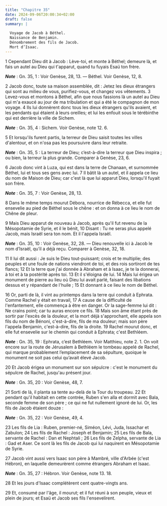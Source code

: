 ```yaml
---
title: "Chapitre 35"
date: 2024-09-06T20:00:34+02:00
draft: false
summary: |
  
  Voyage de Jacob à Béthel.
  Naissance de Benjamin.
  Dénombrement des fils de Jacob.
  Mort d’Isaac.
---
```



1 Cependant Dieu dit à Jacob : Lève-toi, et monte à Béthel; demeure là, et fais un autel au Dieu qui t'apparut, quand tu fuyais Esaü ton frère.

***Note*** :  Gn. 35, 1 : Voir Genèse, 28, 13. ― Béthel. Voir Genèse, 12, 8.

2 Jacob donc, toute sa maison assemblée, dit : Jetez les dieux étrangers qui sont au milieu de vous, purifiez-vous, et changez vos vêtements. 3 Levez-vous et montons à Béthel, afin que nous fassions là un autel au Dieu qui m'a exaucé au jour de ma tribulation et qui a été le compagnon de mon voyage. 4 Ils lui donnèrent donc tous les dieux étrangers qu'ils avaient, et les pendants qui étaient à leurs oreilles; et lui les enfouit sous le térébinthe qui est derrière la ville de Sichem.

***Note*** :  Gn. 35, 4 : Sichem. Voir Genèse, note 12. 6.

5 Et lorsqu'ils furent partis, la terreur de Dieu saisit toutes les villes d'alentour, et on n'osa pas les poursuivre dans leur retraite.

***Note*** :  Gn. 35, 5 : La terreur de Dieu; c’est-à-dire la terreur que Dieu inspira ; ou bien, la terreur la plus grande. Comparer à Genèse, 23, 6.

6 Jacob donc vint à Luza, qui est dans la terre de Chanaan, et surnommée Béthel, lui et tous ses gens avec lui. 7 Il bâtit là un autel, et il appela ce lieu du nom de Maison de Dieu; car c'est là que lui apparut Dieu, lorsqu'il fuyait son frère.

***Note*** :  Gn. 35, 7 : Voir Genèse, 28, 13.


8 Dans le même temps mourut Débora, nourrice de Rébecca, et elle fut ensevelie au pied de Béthel sous le chêne : et on donna à ce lieu le nom de Chêne de pleur.


9 Mais Dieu apparut de nouveau à Jacob, après qu'il fut revenu de la Mésopotamie de Syrie, et il le bénit, 10 Disant : Tu ne seras plus appelé Jacob, mais Israël sera ton nom. Et il l'appela Israël.

***Note*** :  Gn. 35, 10 : Voir Genèse, 32, 28. ― Dieu renouvelle ici à Jacob le nom d’Israël, qu’il a déjà reçu. Comparer à Genèse, 32, 18.

11 Il lui dit aussi : Je suis le Dieu tout-puissant; crois et te multiplie; des peuples et une foule de nations viendront de toi, et des rois sortiront de tes flancs; 12 Et la terre que j'ai donnée à Abraham et à Isaac, je te la donnerai, à toi et à ta postérité après toi. 13 Et il s'éloigna de lui. 14 Mais lui érigea un monument de pierre au lieu où Dieu lui avait parlé, faisant des libations dessus et y répandant de l'huile ; 15 Et donnant à ce lieu le nom de Béthel.


16 Or, parti de là, il vint au printemps dans la terre qui conduit à Ephrata. Comme Rachel y était en travail, 17 A cause de la difficulté de l'enfantement, elle commença à être en danger. Or la sage-femme lui dit : Ne crains point; car tu auras encore ce fils. 18 Mais son âme étant près de sortir par l'excès de la douleur, et la mort déjà s'approchant, elle appela son fils du nom de Bénoni, c'est-à-dire, fils de ma douleur; mais son père l'appela Benjamin, c'est-à-dire, fils de la droite. 19 Rachel mourut donc, et elle fut ensevelie sur le chemin qui conduit à Ephrata; c'est Bethléem.

***Note*** :  Gn. 35, 19 : Ephrata, c’est Bethléem. Voir Matthieu, note 2. 1. On voit encore sur la route de Jérusalem à Bethléem le tombeau appelé de Rachel, qui marque probablement l’emplacement de sa sépulture, quoique le monument ne soit pas celui qu’avait élevé Jacob.

20 Et Jacob érigea un monument sur son sépulcre : c'est le monument du sépulcre de Rachel, jusqu'au présent jour.

***Note*** :  Gn. 35, 20 : Voir Genèse, 48, 7.


21 Sorti de là, il planta sa tente au-delà de la Tour du troupeau. 22 Et pendant qu'il habitait en cette contrée, Ruben s'en alla et dormit avec Bala, seconde femme de son père ; ce qui ne fut nullement ignoré de lui. Or, les fils de Jacob étaient douze :

***Note*** :  Gn. 35, 22 : Voir Genèse, 49, 4.


23 Les fils de Lia : Ruben, premier-né, Siméon, Lévi, Juda, Issachar et Zabulon; 24 Les fils de Rachel : Joseph et Benjamin; 25 Les fils de Bala, servante de Rachel : Dan et Nephtali ; 26 Les fils de Zelpha, servante de Lia : Gad et Aser. Ce sont là les fils de Jacob qui lui naquirent en Mésopotamie de Syrie.


27 Jacob vint aussi vers Isaac son père à Mambré, ville d'Arbée (c'est Hébron), en laquelle demeurèrent comme étrangers Abraham et Isaac.

***Note*** :  Gn. 35, 27 : Hébron. Voir Genèse, note 13. 18.


28 Et les jours d'Isaac complétèrent cent quatre-vingts ans.


29 Et, consumé par l'âge, il mourut; et il fut réuni à son peuple, vieux et plein de jours; et Esaü et Jacob ses fils l'ensevelirent.

